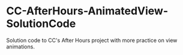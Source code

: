 # CC-AfterHours-AnimatedView-SolutionCode
Solution code to CC's After Hours project with more practice on view animations.
